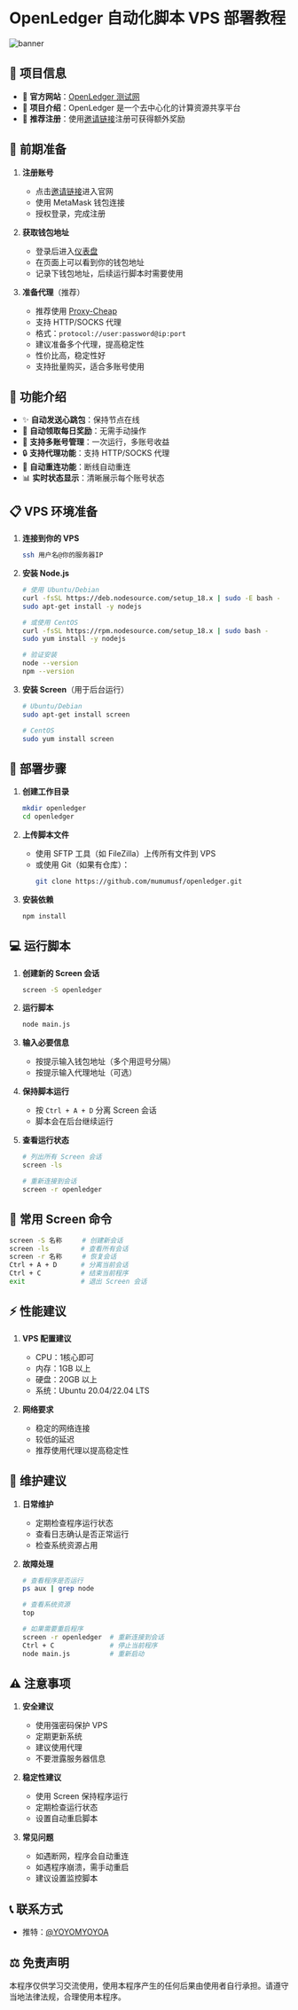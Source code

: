# OpenLedger 自动化脚本 VPS 部署教程

![banner](image.png)

## 🌟 项目信息

- 🔗 **官方网站**：[OpenLedger 测试网](https://testnet.openledger.xyz/?referral_code=7kbrlkgppu)
- 🎯 **项目介绍**：OpenLedger 是一个去中心化的计算资源共享平台
- 🎁 **推荐注册**：使用[邀请链接](https://testnet.openledger.xyz/?referral_code=7kbrlkgppu)注册可获得额外奖励

## 🎯 前期准备

1. **注册账号**
   - 点击[邀请链接](https://testnet.openledger.xyz/?referral_code=7kbrlkgppu)进入官网
   - 使用 MetaMask 钱包连接
   - 授权登录，完成注册

2. **获取钱包地址**
   - 登录后进入[仪表盘](https://testnet.openledger.xyz/dashboard)
   - 在页面上可以看到你的钱包地址
   - 记录下钱包地址，后续运行脚本时需要使用

3. **准备代理**（推荐）
   - 推荐使用 [Proxy-Cheap](https://app.proxy-cheap.com/r/puD3oz)
   - 支持 HTTP/SOCKS 代理
   - 格式：`protocol://user:password@ip:port`
   - 建议准备多个代理，提高稳定性
   - 性价比高，稳定性好
   - 支持批量购买，适合多账号使用

## 🌟 功能介绍

- ✨ **自动发送心跳包**：保持节点在线
- 🎁 **自动领取每日奖励**：无需手动操作
- 👥 **支持多账号管理**：一次运行，多账号收益
- 🔒 **支持代理功能**：支持 HTTP/SOCKS 代理
- 🔄 **自动重连功能**：断线自动重连
- 📊 **实时状态显示**：清晰展示每个账号状态

## 📋 VPS 环境准备

1. **连接到你的 VPS**
   ```bash
   ssh 用户名@你的服务器IP
   ```

2. **安装 Node.js**
   ```bash
   # 使用 Ubuntu/Debian
   curl -fsSL https://deb.nodesource.com/setup_18.x | sudo -E bash -
   sudo apt-get install -y nodejs

   # 或使用 CentOS
   curl -fsSL https://rpm.nodesource.com/setup_18.x | sudo bash -
   sudo yum install -y nodejs

   # 验证安装
   node --version
   npm --version
   ```

3. **安装 Screen**（用于后台运行）
   ```bash
   # Ubuntu/Debian
   sudo apt-get install screen

   # CentOS
   sudo yum install screen
   ```

## 🚀 部署步骤

1. **创建工作目录**
   ```bash
   mkdir openledger
   cd openledger
   ```

2. **上传脚本文件**
   - 使用 SFTP 工具（如 FileZilla）上传所有文件到 VPS
   - 或使用 Git（如果有仓库）：
     ```bash
     git clone https://github.com/mumumusf/openledger.git
     ```

3. **安装依赖**
   ```bash
   npm install
   ```

## 💻 运行脚本

1. **创建新的 Screen 会话**
   ```bash
   screen -S openledger
   ```

2. **运行脚本**
   ```bash
   node main.js
   ```

3. **输入必要信息**
   - 按提示输入钱包地址（多个用逗号分隔）
   - 按提示输入代理地址（可选）

4. **保持脚本运行**
   - 按 `Ctrl + A + D` 分离 Screen 会话
   - 脚本会在后台继续运行

5. **查看运行状态**
   ```bash
   # 列出所有 Screen 会话
   screen -ls

   # 重新连接到会话
   screen -r openledger
   ```

## 📝 常用 Screen 命令

```bash
screen -S 名称     # 创建新会话
screen -ls        # 查看所有会话
screen -r 名称     # 恢复会话
Ctrl + A + D      # 分离当前会话
Ctrl + C          # 结束当前程序
exit              # 退出 Screen 会话
```

## ⚡ 性能建议

1. **VPS 配置建议**
   - CPU：1核心即可
   - 内存：1GB 以上
   - 硬盘：20GB 以上
   - 系统：Ubuntu 20.04/22.04 LTS

2. **网络要求**
   - 稳定的网络连接
   - 较低的延迟
   - 推荐使用代理以提高稳定性

## 🔧 维护建议

1. **日常维护**
   - 定期检查程序运行状态
   - 查看日志确认是否正常运行
   - 检查系统资源占用

2. **故障处理**
   ```bash
   # 查看程序是否运行
   ps aux | grep node

   # 查看系统资源
   top

   # 如果需要重启程序
   screen -r openledger  # 重新连接到会话
   Ctrl + C              # 停止当前程序
   node main.js          # 重新启动
   ```

## ⚠️ 注意事项

1. **安全建议**
   - 使用强密码保护 VPS
   - 定期更新系统
   - 建议使用代理
   - 不要泄露服务器信息

2. **稳定性建议**
   - 使用 Screen 保持程序运行
   - 定期检查运行状态
   - 设置自动重启脚本

3. **常见问题**
   - 如遇断网，程序会自动重连
   - 如遇程序崩溃，需手动重启
   - 建议设置监控脚本

## 📞 联系方式

- 推特：[@YOYOMYOYOA](https://twitter.com/YOYOMYOYOA)

## ⚖️ 免责声明

本程序仅供学习交流使用，使用本程序产生的任何后果由使用者自行承担。请遵守当地法律法规，合理使用本程序。 
